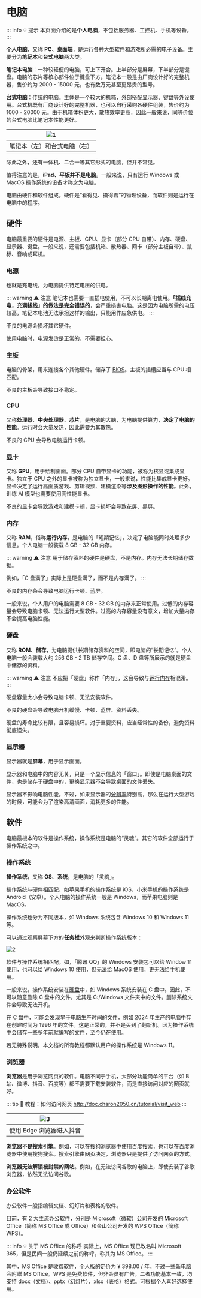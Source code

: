 # 电脑

::: info :bulb: 提示
本页面介绍的是**个人电脑**，不包括服务器、工控机、手机等设备。
:::

**个人电脑**，又称 **PC**、**桌面端**，是运行各种大型软件和游戏所必需的电子设备。主要分为**笔记本**和**台式电脑**两大类。

**笔记本电脑**：一种较轻便的电脑，可上下开合。上半部分是屏幕，下半部分是键盘。电脑的芯片等核心部件位于键盘下方。笔记本一般是由厂商设计好的完整机器，售价约为 2000 - 15000 元，也有数万元甚至更昂贵的型号。

**台式电脑**：传统的电脑。主体是一个较大的机箱，外部搭配显示器、键盘等外设使用。台式机既有厂商设计好的完整机器，也可以自行采购各硬件组装，售价约为 1000 - 20000 元。由于机箱体积更大，散热效率更高，因此一般来说，同等价位的台式电脑比笔记本性能更好。

| ![1](/pic/laptop_and_desktop.png) |
|:---------------------------------:|
| 笔记本（左）和台式电脑（右）                    |

除此之外，还有一体机、二合一等其它形式的电脑，但并不常见。

值得注意的是，**iPad、平板并不是电脑**。一般来说，只有运行 Windows 或 MacOS 操作系统的设备才称之为电脑。

电脑由硬件和软件组成。硬件是“看得见、摸得着”的物理设备，而软件则是运行在电脑中的程序。

## 硬件

电脑最重要的硬件是电源、主板、CPU、显卡（部分 CPU 自带）、内存、硬盘、显示器、键盘。一般来说，还需要包括机箱、散热器、网卡（部分主板自带）、鼠标、音响或耳机。

### 电源

也就是充电线，为电脑提供特定电压的供电。

::: warning :warning: 注意
笔记本也需要一直插电使用，不可以长期离电使用。**「插线充电，充满拔线」的做法是完全错误的**，会严重损害电脑。这是因为电脑所需的电压较高，笔记本电池无法承担这样的输出，只能用作应急供电。
:::

不良的电源会损坏其它硬件。

使用电脑时，电源发烫是正常的，不需要担心。

### 主板

电脑的骨架，用来连接各个其他硬件。储存了 [BIOS](/concept/bios)。主板的插槽应当与 CPU 相匹配。

不良的主板会导致接口不稳定。

### CPU

又称**处理器**、**中央处理器**、**芯片**，是电脑的大脑，为电脑提供算力，**决定了电脑的性能**。运行时会大量发热，因此需要为其散热。

不良的 CPU 会导致电脑运行卡顿。

### 显卡

又称 **GPU**，用于绘制画面。部分 CPU 自带显卡的功能，被称为核显或集成显卡。独立于 CPU 之外的显卡被称为独立显卡，一般来说，性能比集成显卡更好。显卡决定了运行高画质游戏、剪辑视频、建模渲染等**涉及图形操作的性能**。此外，训练 AI 模型也需要使用高性能显卡。

不良的显卡会导致游戏和建模卡顿，显卡损坏会导致花屏、黑屏。

### 内存

又称 **RAM**，俗称**运行内存**，是电脑的「短期记忆」，决定了电脑能同时处理多少信息。个人电脑一般装载 8 GB - 32 GB 内存。

::: warning :warning: 注意
用于储存资料的硬件是硬盘，不是内存。内存无法长期储存数据。

例如，「C 盘满了」实际上是硬盘满了，而不是内存满了。
:::

不良的内存条会导致电脑运行卡顿、蓝屏。

一般来说，个人用户的电脑需要 8 GB - 32 GB 的内存来正常使用。过低的内存容量会导致电脑卡顿、无法运行大型软件。过高的内存容量没有意义，增加大量内存不会提高电脑性能。

### 硬盘

又称 **ROM**、**储存**，为电脑提供长期储存资料的空间，即电脑的“长期记忆”。个人电脑一般会装载大约 256 GB - 2 TB 储存空间。C 盘、D 盘等所展示的就是硬盘中储存的资料。

::: warning :warning: 注意
不应把「硬盘」称作「内存」，这会导致与[运行内存](#内存)相混淆。
:::

硬盘容量太小会导致电脑卡顿、无法安装软件。

不良的硬盘会导致电脑开机缓慢、卡顿、蓝屏、资料丢失。

硬盘的寿命比较有限，且容易损坏。对于重要资料，应当经常性的备份，避免资料彻底遗失。

### 显示器

显示器就是**屏幕**，用于显示画面。

显示器和电脑中的内容无关，只是一个显示信息的「窗口」。即使是电脑桌面的文件，也是储存于硬盘中的，更换显示器不会导致桌面的文件丢失。

显示器不影响电脑性能。不过，如果显示器的[分辨率](/concept/resolution)特别高，那么在运行大型游戏的时候，可能会为了渲染高清画面，消耗更多的性能。

## 软件

电脑最根本的软件是操作系统，操作系统是电脑的“灵魂”。其它的软件全部运行于操作系统之中。

### 操作系统

**操作系统**，又称 **OS**、**系统**，是电脑的「灵魂」。

操作系统与硬件相匹配，如苹果手机的操作系统是 iOS、小米手机的操作系统是 Android（安卓）。个人电脑的操作系统一般是 Windows，而苹果电脑则是 MacOS。

操作系统也分为不同版本，如 Windows 系统包含 Windows 10 和 Windows 11 等。

可以通过观察屏幕下方的**任务栏**外观来判断操作系统版本：

![2](/pic/different_os_taskbar.png)

软件与操作系统相匹配。如，「腾讯 QQ」的 Windows 安装包可以给 Window 11 使用，也可以给 Windows 10 使用，但无法给 MacOS 使用，更无法给手机使用。

一般来说，操作系统安装在[硬盘](#硬盘)中，如 Windows 系统安装在 C 盘中。因此，不可以随意删除 C 盘中的文件，尤其是 C:/Windows 文件夹中的文件。删除系统文件会导致无法开机。

在 C 盘中，可能会发现早于电脑生产时间的文件，例如 2024 年生产的电脑中存在创建时间为 1996 年的文件。这是正常的，并不是买到了翻新机。因为操作系统中会储存一些多年前就编写的文件，至今仍在使用。

若无特殊说明，本文档的所有教程都默认用户的操作系统是 Windows 11。

### 浏览器

**浏览器**是用于浏览网页的软件。电脑不同于手机，大部分功能简单的平台（如 B 站、微博、抖音、百度等）都不需要下载安装软件，而是直接访问对应的网页就好。

::: tip :link: 教程：如何访问网页
http://doc.charon2050.cn/tutorial/visit_web
:::

| ![3](/pic/douyin_in_edge.png) |
|:-----------------------------:|
| 使用 Edge 浏览器进入抖音               |

**浏览器不是搜索引擎**。例如，可以在搜狗浏览器中使用百度搜索，也可以在百度浏览器中使用搜狗搜索。搜索引擎由网页决定，浏览器只是提供了访问网页的方式。

**浏览器无法解锁被封禁的网站**。例如，在无法访问谷歌的电脑上，即使安装了谷歌浏览器，依然无法访问谷歌。

### 办公软件

办公软件一般指编辑文档、幻灯片和表格的软件。

目前，有 2 大主流办公软件，分别是 Microsoft（微软）公司开发的 Microsoft Office（简称 MS Office 或 Office）和金山公司开发的 WPS Office（简称 WPS）。

::: info :bulb: 关于 MS Office 的称呼
实际上，MS Office 现已改名叫 Microsoft 365，但是民间一般仍延续之前的称呼，称其为 MS Office。
:::

其中，MS Office 是收费软件，个人版的定价为 ¥ 398.00 / 年。不过一些新电脑会附赠 MS Office。WPS 是免费软件，但非会员有广告。二者功能基本一致，均支持 docx（文档）、pptx（幻灯片）、xlsx（表格）格式。可根据个人喜好选择使用。
